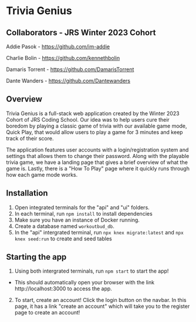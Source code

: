 # Trivia Genius

## Collaborators - JRS Winter 2023 Cohort
Addie Pasok - https://github.com/im-addie

Charlie Bolin - https://github.com/kennethbolin

Damaris Torrent - https://github.com/DamarisTorrent

Dante Wanders - https://github.com/Dantewanders


## Overview
Trivia Genius is a full-stack web application created by the Winter 2023 Cohort of JRS Coding School. Our idea was to help users cure their boredom by playing a classic game of trivia with our available game mode, Quick Play, that would allow users to play a game for 3 minutes and keep track of their score.

The application features user accounts with a login/registration system and settings that allows them to change their password. Along with the playable trivia game, we have a landing page that gives a brief overview of what the game is. Lastly, there is a "How To Play" page where it quickly runs through how each game mode works.

## Installation

1. Open integrated terminals for the "api" and "ui" folders.
2. In each terminal, run `npm install` to install dependencies
3. Make sure you have an instance of Docker running.
4. Create a database named `workoutbud_db`. 
6. In the "api" intergrated terminal, run `npx knex migrate:latest` and `npx knex seed:run` to create and seed tables

## Starting the app
1. Using both intergrated terminals, run `npm start` to start the app! 
  * This should automatically open your browser with the link http://localhost:3000 to access the app.

2. To start, create an account! Click the login button on the navbar. In this page, it has a link "create an account" which will take you to the register page to create an account!
